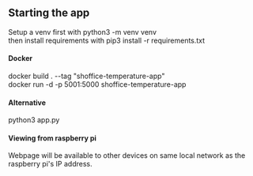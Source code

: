 ## Starting the app
Setup a venv first with python3 -m venv venv  
then install requirements with pip3 install -r requirements.txt

#### Docker
docker build . --tag "shoffice-temperature-app"  
docker run -d -p 5001:5000 shoffice-temperature-app

#### Alternative
python3 app.py

#### Viewing from raspberry pi
Webpage will be available to other devices on same local network as the raspberry pi's IP address.